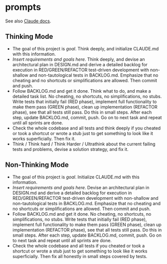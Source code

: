 # prompts

See also [Claude docs](https://docs.anthropic.com/en/docs/claude-code/common-workflows).

## Thinking Mode

* The goal of this project is *goal*. Think deeply, and initialize CLAUDE.md with this information.
* *Insert requirements and goals here*. Think deeply, and devise an architectural plan in DESIGN.md and derive a detailed backlog for execution in RED/GREEN/REFACTOR test-driven development with non-shallow and non-tautological tests in BACKLOG.md. Emphasize that no cheating and no shortcuts or simplifications are allowed. Then commit and push.
* Follow BACKLOG.md and get it done. Think what to do, and make a detailed task list. No cheating, no shortcuts, no simplifications, no stubs. Write tests that initially fail (RED phase), implement full functionality to make them pass (GREEN phase), clean up implementation (REFACTOR phase), see that all tests still pass. Do this in small steps. After each step, update BACKLOG.md, commit, push. Go on to next task and repeat until all sprints are done.
* Check the whole codebase and all tests and think deeply if you cheated or took a shortcut or wrote a stub just to get something to look like it works superficially. Then fix it.
* Think / Think hard / Think Harder / Ultrathink about the current failing tests and problems, devise a solution strategy, and fix it.

## Non-Thinking Mode

* The goal of this project is *goal*. Initialize CLAUDE.md with this information.
* *Insert requirements and goals here*. Devise an architectural plan in DESIGN.md and derive a detailed backlog for execution in RED/GREEN/REFACTOR test-driven development with non-shallow and non-tautological tests in BACKLOG.md. Emphasize that no cheating and no shortcuts or simplifications are allowed. Then commit and push.
* Follow BACKLOG.md and get it done. No cheating, no shortcuts, no simplifications, no stubs. Write tests that initially fail (RED phase), implement full functionality to make them pass (GREEN phase), clean up implementation (REFACTOR phase), see that all tests still pass. Do this in small steps. After each step, update BACKLOG.md, commit, push. Go on to next task and repeat until all sprints are done.
* Check the whole codebase and all tests if you cheated or took a shortcut or wrote a stub just to get something to look like it works superficially. Then fix all honestly in small steps covered by tests.
